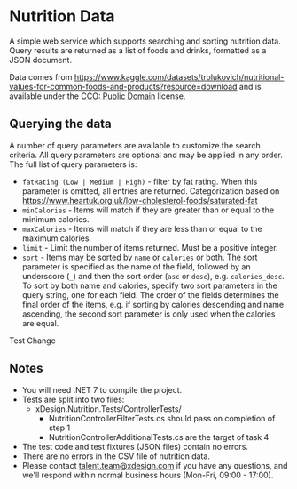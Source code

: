 # Nutrition Data

A simple web service which supports searching and sorting nutrition data.  Query results are returned as a list of foods and drinks, formatted as a JSON document.

Data comes from https://www.kaggle.com/datasets/trolukovich/nutritional-values-for-common-foods-and-products?resource=download
and is available under the [CCO: Public Domain](https://creativecommons.org/publicdomain/zero/1.0/) license.


## Querying the data
A number of query parameters are available to customize the search criteria. All query parameters are optional and
may be applied in any order. The full list of query parameters is:

* `fatRating (Low | Medium | High)` - filter by fat rating.  When this parameter is omitted, all entries are returned.  Categorization based on https://www.heartuk.org.uk/low-cholesterol-foods/saturated-fat
* `minCalories` - Items will match if they are greater than or equal to the minimum calories.
* `maxCalories` - Items will match if they are less than or equal to the maximum calories.
* `limit` - Limit the number of items returned.  Must be a positive integer.
* `sort` - Items may be sorted by `name` or `calories` or both. The sort parameter is specified as the name of the field,
  followed by an underscore (`_`) and then the sort order (`asc` or `desc`), e.g. `calories_desc`. To sort by both name
  and calories, specify two sort parameters in the query string, one for each field. The order of the fields
  determines the final order of the items, e.g. if sorting by calories descending and name ascending, the second sort
  parameter is only used when the calories are equal.

Test Change
## Notes
* You will need .NET 7 to compile the project.
* Tests are split into two files:
   -   xDesign.Nutrition.Tests/ControllerTests/
       - NutritionControllerFilterTests.cs should pass on completion of step 1
       - NutritionControllerAdditionalTests.cs are the target of task 4
* The test code and test fixtures (JSON files) contain no errors.
* There are no errors in the CSV file of nutrition data.
* Please contact [talent.team@xdesign.com](mailto:talent.team@xdesign.com) if you have any questions, and we'll respond within normal business hours (Mon-Fri, 09:00 - 17:00).

